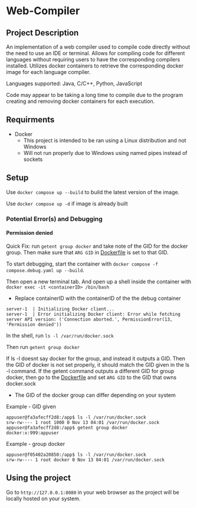 # Web-Compiler
## Project Description
An implementation of a web compiler used to compile code directly without the need to use an IDE or terminal. Allows for compiling code for different languages without requiring users to have the corresponding compilers installed. Utilizes docker containers to retrieve the corresponding docker image for each language compiler.

Languages supported: Java, C/C++, Python, JavaScript

Code may appear to be taking a long time to compile due to the program creating and removing docker containers for each execution.
## Requirments
- Docker
    - This project is intended to be ran using a Linux distribution and not Windows
     - Will not run properly due to Windows using named pipes instead of sockets

## Setup
Use ```docker compose up --build``` to build the latest version of the image.

Use ```docker compose up -d``` if image is already built

### Potential Error(s) and Debugging
#### Permission denied
Quick Fix: run ```getent group docker``` and take note of the GID for the docker group. Then make sure that ```ARG GID``` in [Dockerfile](./backend/Dockerfile) is set to that GID.

To start debugging, start the container with ```docker compose -f compose.debug.yaml up --build```.

Then open a new terminal tab. And open up a shell inside the container with ```docker exec -it <containerID> /bin/bash```
- Replace containerID with the containerID of the the debug container
```
server-1  | Initializing Docker client...
server-1  | Error initializing Docker client: Error while fetching server API version: ('Connection aborted.', PermissionError(13, 'Permission denied'))
```

In the shell, run ```ls -l /var/run/docker.sock```

Then run ```getent group docker```

If ls -l doesnt say docker for the group, and instead it outputs a GID. Then the GID of docker is not set properly, it should match the GID given in the ls -l command. If the getent command outputs a different GID for group docker,
then go to the [Dockerfile](./backend/Dockerfile) and set ```ARG GID``` to the GID that owns docker.sock
- The GID of the docker group can differ depending on your system

Example - GID given
```
appuser@fa3afecff2d8:/app$ ls -l /var/run/docker.sock
srw-rw---- 1 root 1000 0 Nov 13 04:01 /var/run/docker.sock
appuser@fa3afecff2d8:/app$ getent group docker
docker:x:999:appuser
```

Example - group docker
```
appuser@f05402a20850:/app$ ls -l /var/run/docker.sock
srw-rw---- 1 root docker 0 Nov 13 04:01 /var/run/docker.sock
```

## Using the project
Go to ```http://127.0.0.1:8080``` in your web browser as the project will be locally hosted on your system.
